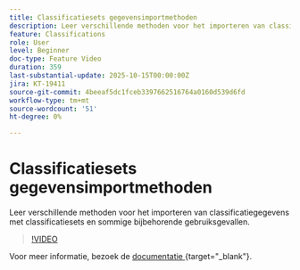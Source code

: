 ```yaml
---
title: Classificatiesets gegevensimportmethoden
description: Leer verschillende methoden voor het importeren van classificatiegegevens met classificatiesets en sommige bijbehorende gebruiksgevallen.
feature: Classifications
role: User
level: Beginner
doc-type: Feature Video
duration: 359
last-substantial-update: 2025-10-15T00:00:00Z
jira: KT-19411
source-git-commit: 4beeaf5dc1fceb3397662516764a0160d539d6fd
workflow-type: tm+mt
source-wordcount: '51'
ht-degree: 0%

---
```



# Classificatiesets gegevensimportmethoden

Leer verschillende methoden voor het importeren van classificatiegegevens met classificatiesets en sommige bijbehorende gebruiksgevallen.

>[!VIDEO](https://video.tv.adobe.com/v/3475826/?learn=on&enablevpops)

Voor meer informatie, bezoek de [ documentatie ](https://experienceleague.adobe.com/en/docs/analytics/components/classifications/sets/overview){target="_blank"}.
